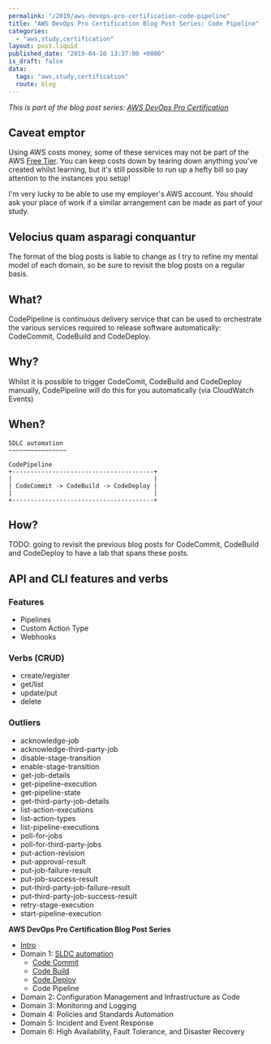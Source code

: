 ```yaml
---
permalink: "/2019/aws-devops-pro-certification-code-pipeline"
title: "AWS DevOps Pro Certification Blog Post Series: Code Pipeline"
categories:
  - "aws,study,certification"
layout: post.liquid
published_date: "2019-04-10 13:37:00 +0000"
is_draft: false
data:
  tags: "aws,study,certification"
  route: blog
---
```


_This is part of the blog post series: [AWS DevOps Pro Certification](/2019/aws-devops-pro-certification-intro/)_

## Caveat emptor

Using AWS costs money, some of these services may not be part of the AWS [Free Tier](https://aws.amazon.com/free/). You can keep costs down by tearing down anything you've created whilst learning, but it's still possible to run up a hefty bill so pay attention to the instances you setup!

I'm very lucky to be able to use my employer's AWS account. You should ask your place of work if a similar arrangement can be made as part of your study.

## Velocius quam asparagi conquantur

The format of the blog posts is liable to change as I try to refine my mental model of each domain, so be sure to revisit the blog posts on a regular basis.

## What?

CodePipeline is continuous delivery service that can be used to orchestrate the various services required to release software automatically: CodeCommit, CodeBuild and CodeDeploy.

## Why?

Whilst it is possible to trigger CodeComit, CodeBuild and CodeDeploy manually, CodePipeline will do this for you automatically (via CloudWatch Events)

## When?

```text
SDLC automation
~~~~~~~~~~~~~~~~

CodePipeline
+---------------------------------------+
|                                       |
| CodeCommit -> CodeBuild -> CodeDeploy |
|                                       |
+---------------------------------------+
```

## How?

TODO: going to revisit the previous blog posts for CodeCommit, CodeBuild and CodeDeploy to have a lab that spans these posts.

## API and CLI features and verbs

### Features

- Pipelines
- Custom Action Type
- Webhooks

### Verbs (CRUD)

- create/register
- get/list
- update/put
- delete

### Outliers

- acknowledge-job
- acknowledge-third-party-job
- disable-stage-transition
- enable-stage-transition
- get-job-details
- get-pipeline-execution
- get-pipeline-state
- get-third-party-job-details
- list-action-executions
- list-action-types
- list-pipeline-executions
- poll-for-jobs
- poll-for-third-party-jobs
- put-action-revision
- put-approval-result
- put-job-failure-result
- put-job-success-result
- put-third-party-job-failure-result
- put-third-party-job-success-result
- retry-stage-execution
- start-pipeline-execution

**AWS DevOps Pro Certification Blog Post Series**

- [Intro](/2019/aws-devops-pro-certification-intro/)
- Domain 1: [SLDC automation](/2019/aws-devops-pro-certification-sdlc-intro/)
  - [Code Commit](/2019/aws-devops-pro-certification-code-commit/)
  - [Code Build](/2019/aws-devops-pro-certification-code-build/)
  - [Code Deploy](/2019/aws-devops-pro-certification-code-deploy/)
  - Code Pipeline
- Domain 2: Configuration Management and Infrastructure as Code
- Domain 3: Monitoring and Logging
- Domain 4: Policies and Standards Automation
- Domain 5: Incident and Event Response
- Domain 6: High Availability, Fault Tolerance, and Disaster Recovery
